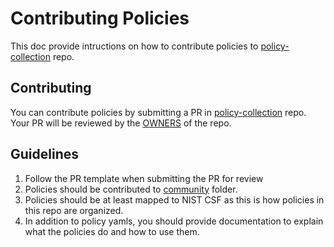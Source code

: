 # Contributing Policies
This doc provide intructions on how to contribute policies to [policy-collection](..) repo.

## Contributing
You can contribute policies by submitting a PR in [policy-collection](..) repo. Your PR will be reviewed by the [OWNERS](../OWNERS) of the repo.

## Guidelines
1. Follow the PR template when submitting the PR for review
1. Policies should be contributed to [community](../policies/community) folder.
1. Policies should be at least mapped to NIST CSF as this is how policies in this repo are organized. 
1. In addition to policy yamls, you should provide documentation to explain what the policies do and how to use them.
